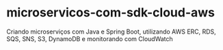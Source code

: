 # microservicos-com-sdk-cloud-aws
Criando microserviços com Java e Spring Boot, utilizando AWS ERC, RDS, SQS, SNS, S3, DynamoDB e monitorando com CloudWatch
